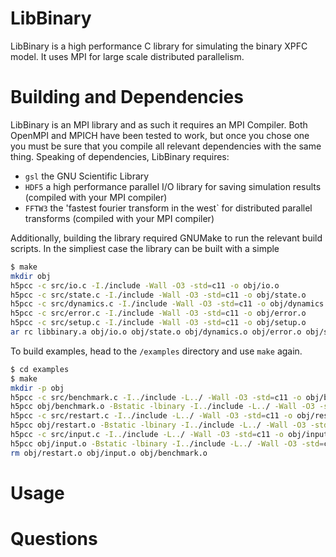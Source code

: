 # LibBinary

LibBinary is a high performance C library for simulating the binary XPFC model.
It uses MPI for large scale distributed parallelism. 

# Building and Dependencies

LibBinary is an MPI library and as such it requires an MPI Compiler. Both
OpenMPI and MPICH have been tested to work, but once you chose one you must be
sure that you compile all relevant dependencies with the same thing. Speaking of
dependencies, LibBinary requires:

 - `gsl` the GNU Scientific Library
 - `HDF5` a high performance parallel I/O library for saving simulation results
   (compiled with your MPI compiler)
 - `FFTW3` the 'fastest fourier transform in the west` for distributed parallel
   transforms (compiled with your MPI compiler)

Additionally, building the library required GNUMake to run the relevant build
scripts. In the simpliest case the library can be built with a simple

```bash
$ make
mkdir obj
h5pcc -c src/io.c -I./include -Wall -O3 -std=c11 -o obj/io.o
h5pcc -c src/state.c -I./include -Wall -O3 -std=c11 -o obj/state.o
h5pcc -c src/dynamics.c -I./include -Wall -O3 -std=c11 -o obj/dynamics.o
h5pcc -c src/error.c -I./include -Wall -O3 -std=c11 -o obj/error.o
h5pcc -c src/setup.c -I./include -Wall -O3 -std=c11 -o obj/setup.o
ar rc libbinary.a obj/io.o obj/state.o obj/dynamics.o obj/error.o obj/setup.o
```

To build examples, head to the `/examples` directory and use `make` again.

```bash
$ cd examples
$ make
mkdir -p obj
h5pcc -c src/benchmark.c -I../include -L../ -Wall -O3 -std=c11 -o obj/benchmark.o
h5pcc obj/benchmark.o -Bstatic -lbinary -I../include -L../ -Wall -O3 -std=c11 -Bdynamic -lfftw3_mpi -lfftw3 -lm -lgsl -lgslcblas -o benchmark
h5pcc -c src/restart.c -I../include -L../ -Wall -O3 -std=c11 -o obj/restart.o
h5pcc obj/restart.o -Bstatic -lbinary -I../include -L../ -Wall -O3 -std=c11 -Bdynamic -lfftw3_mpi -lfftw3 -lm -lgsl -lgslcblas -o restart
h5pcc -c src/input.c -I../include -L../ -Wall -O3 -std=c11 -o obj/input.o
h5pcc obj/input.o -Bstatic -lbinary -I../include -L../ -Wall -O3 -std=c11 -Bdynamic -lfftw3_mpi -lfftw3 -lm -lgsl -lgslcblas -o input
rm obj/restart.o obj/input.o obj/benchmark.o
```

# Usage

# Questions